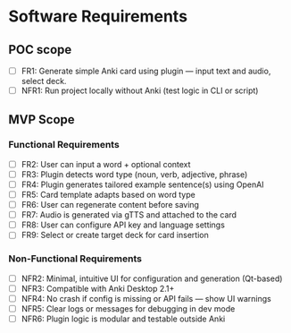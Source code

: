 # Software Requirements

## POC scope
- [ ] FR1: Generate simple Anki card using plugin — input text and audio, select deck.
- [ ] NFR1: Run project locally without Anki (test logic in CLI or script)

## MVP Scope
### Functional Requirements
- [ ] FR2: User can input a word + optional context
- [ ] FR3: Plugin detects word type (noun, verb, adjective, phrase)
- [ ] FR4: Plugin generates tailored example sentence(s) using OpenAI
- [ ] FR5: Card template adapts based on word type
- [ ] FR6: User can regenerate content before saving
- [ ] FR7: Audio is generated via gTTS and attached to the card
- [ ] FR8: User can configure API key and language settings
- [ ] FR9: Select or create target deck for card insertion

### Non-Functional Requirements
- [ ] NFR2: Minimal, intuitive UI for configuration and generation (Qt-based)
- [ ] NFR3: Compatible with Anki Desktop 2.1+
- [ ] NFR4: No crash if config is missing or API fails — show UI warnings
- [ ] NFR5: Clear logs or messages for debugging in dev mode
- [ ] NFR6: Plugin logic is modular and testable outside Anki